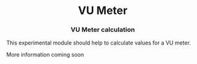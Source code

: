 <h1 align="center">VU Meter</h1>
<h3 align="center">VU Meter calculation</h3>  

This experimental module should help to calculate values for a VU meter.

More information coming soon